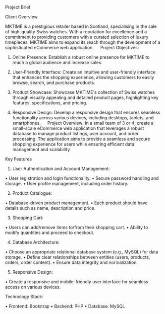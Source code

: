 Project Brief 

Client Overview 

MKTIME is a prestigious retailer based in Scotland, specialising in the sale of high-quality Swiss watches. With a reputation for excellence and a commitment to providing customers with a curated selection of luxury timepieces, MKTIME aims to expand its reach through the development of a sophisticated eCommerce web application.
 
Project Objectives:

1.	Online Presence: Establish a robust online presence for MKTIME to reach a global audience and increase sales.

2.	User-Friendly Interface: Create an intuitive and user-friendly interface that enhances the shopping experience, allowing customers to easily browse, search, and purchase products.

3.	Product Showcase: Showcase MKTIME's collection of Swiss watches through visually appealing and detailed product pages, highlighting key features, specifications, and pricing.

4.	Responsive Design: Develop a responsive design that ensures seamless functionality across various devices, including desktops, tablets, and smartphones.
 
Project Overview:
In a small team of 3 or 4; create a small-scale eCommerce web application that leverages a robust database to manage product listings, user account, and order processing. The application aims to provide a seamless and secure shopping experience for users while ensuring efficient data management and scalability.

Key Features
1.	User Authentication and Account Management:

•	User registration and login functionality.
•	Secure password handling and storage.
•	User profile management, including order history.

2.	Product Catalogue:

•	Database-driven product management.
•	Each product should have details such as name, description and price.
 

3.	Shopping Cart:

•	Users can add/remove items to/from their shopping cart.
•	Ability to modify quantities and proceed to checkout.

4.	Database Architecture:

•	Choose an appropriate relational database system (e.g., MySQL) for data storage.
•	Define clear relationships between entities (users, products, orders, order content).
•	Ensure data integrity and normalization.

5.	Responsive Design:

•	Create a responsive and mobile-friendly user interface for seamless access on various devices.

Technology Stack:

•	Frontend: Bootstrap
•	Backend: PHP
•	Database: MySQL
